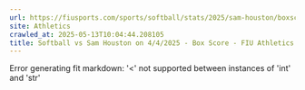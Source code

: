 ```yaml
---
url: https://fiusports.com/sports/softball/stats/2025/sam-houston/boxscore/12817
site: Athletics
crawled_at: 2025-05-13T10:04:44.208105
title: Softball vs Sam Houston on 4/4/2025 - Box Score - FIU Athletics
---
```


Error generating fit markdown: '<' not supported between instances of 'int' and 'str'